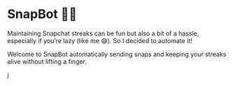 # SnapBot 🤖📸

Maintaining Snapchat streaks can be fun but also a bit of a hassle, especially if you’re lazy (like me 😅). So I decided to automate it!

Welcome to SnapBot automatically sending snaps and keeping your streaks alive without lifting a finger.

j
